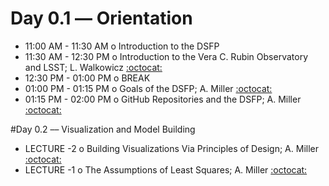# Day 0.1 –– Orientation

 * 11:00 AM - 11:30 AM  o  Introduction to the DSFP
 * 11:30 AM - 12:30 PM  o  Introduction to the Vera C. Rubin Observatory and LSST; L. Walkowicz [:octocat:](https://github.com/lmwalkowicz)
 * 12:30 PM - 01:00 PM  o  BREAK
 * 01:00 PM - 01:15 PM  o  Goals of the DSFP; A. Miller [:octocat:](https://github.com/adamamiller)
 * 01:15 PM - 02:00 PM  o  GitHub Repositories and the DSFP; A. Miller [:octocat:](https://github.com/adamamiller)

#Day 0.2 –– Visualization and Model Building

 * LECTURE -2  o  Building Visualizations Via Principles of Design; A. Miller [:octocat:](https://github.com/adamamiller)
 * LECTURE -1  o  The Assumptions of Least Squares; A. Miller [:octocat:](https://github.com/adamamiller)
